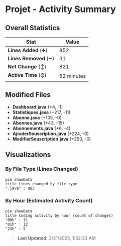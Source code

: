 # Projet - Activity Summary 

## Overall Statistics

| Stat                   | Value                                                             |
| ---------------------- | ----------------------------------------------------------------- |
| **Lines Added** (➕)   | 852                                          |
| **Lines Removed** (➖) | 31                                        |
| **Net Change** (↕)    | 821                |
| **Active Time** (⌚)   | 52 minutes |


## Modified Files
- **Dashboard.java** (+4, -1)
- **Statistiques.java** (+217, -11)
- **Abonne.java** (+105, -0)
- **Abonnes.java** (+43, -15)
- **Abonnements.java** (+6, -4)
- **AjouterSouscription.java** (+224, -0)
- **ModifierSouscription.java** (+253, -0)

## Visualizations

### By File Type (Lines Changed)

```mermaid
pie showData
title Lines changed by file type
".java" : 883
```

### By Hour (Estimated Activity Count)

```mermaid
pie showData
title Coding activity by hour (count of changes)
"00h" : 11
"01h" : 12
"23h" : 5
```


> **Last Updated:** 2/21/2025, 1:32:33 AM